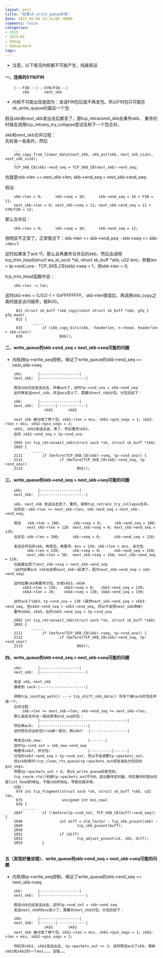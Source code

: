 ```yaml
---
layout: post
title: "如果sk_write_queue异常"
date: 2015-05-08 14:14:00 +0800
comments: false
categories:
- 2015
- 2015~05
- debug
- debug~mark
tags:
---
```

* 注意，以下情况内核都不可能产生，纯属假设


#### 一、连续的SYN/FIN
```
	|---FIN---|---SYN/FIN---|
	    skb       next_skb
```
* 内核不可能出现是因为：发送FIN包后就不再发包。所以FIN包只可能在sk_write_queue的最后一个包

假设skb和next_skb发出去后都丢了，那tcp_retransmit_skb会重传skb，
重传的时候会调用tcp_retrans_try_collapse尝试去和下一个包合并。

skb和next_skb合并过程：  
先检查一些条件，然后
```
	...
	skb_copy_from_linear_data(next_skb, skb_put(skb, next_skb_size), next_skb_size);
	...
	TCP_SKB_CB(skb)->end_seq = TCP_SKB_CB(next_skb)->end_seq;
```
也就是skb->len += next_skb->len; skb->end_seq = next_skb->end_seq;

假设:
```
	skb->len = 0;      skb->seq = 10;      skb->end_seq = 10 + FIN = 11;
	next_skb->len = 0; next_skb->seq = 11; next_skb->end_seq = 11 + SYN/FIN = 12;
```
那么合并后：
```
	skb->len = 0;      skb->seq = 10;      skb->end_seq = 12;
```
很明显不正常了，正常情况下：skb->len <= skb->end_seq - skb->seq <= skb->len+1

这时如果来了ack 11，那么会再重传合并后的skb，然后会调用tcp_trim_head(struct ws_st_sock *sk, struct sk_buff *skb, u32 len)，参数len = tp->snd_una - TCP_SKB_CB(skb)->seq = 1，但skb->len = 0;

tcp_trim_head函数中会：
```
	skb->len -= len;
```
这时skb->len = (U32)-1 = 0xFFFFFFFF，skb->len错误后，再调用skb_copy之类的就会访问越界，报BUG。
```
	 821 struct sk_buff *skb_copy(const struct sk_buff *skb, gfp_t gfp_mask)
	 822 {
			......
	 835         if (skb_copy_bits(skb, -headerlen, n->head, headerlen + skb->len))
	 836                 BUG();
```

#### 二、write_queue的skb->end_seq > next_skb->seq可能的问题

* 内核用tp->write_seq控制，保证了write_queue的skb->end_seq == next_skb->seq

```
	skb:       |------------------|
    next_skb:  |---------------------|

	假设skb已经发送出去，并被ack了，这时tp->snd_una = skb->end_seq
    此时再发送next_skb，并且mss变小了，需要对next_skb分包，分包后如下：

	skb:       |------------------|
    next_skb:  |-------|-------:-----|
                  skb1       skb2

	next_skb 被分成了两个包，skb1->len = mss, skb1->gso_segs = 1; skb2->len > mss, skb2->gso_segs = 2;
	skb1, skb2发送出去，丢了，然后重传skb1，
	此时 skb1->end_seq < tp->snd_una

	2092 int tcp_retransmit_skb(struct sock *sk, struct sk_buff *skb)
	2093 {
			......
	2111         if (before(TCP_SKB_CB(skb)->seq, tp->snd_una)) {
	2112                 if (before(TCP_SKB_CB(skb)->end_seq, tp->snd_una))
	2113                         BUG();
```

#### 三、write_queue的skb->end_seq > next_skb->seq可能的问题
```
	skb:       |------------------|
    next_skb:  |---------------------|

	skb, next_skb 发送出去丢了，重传，调用tcp_retrans_try_collapse合并。
	合并后：skb->len += next_skb->len; skb->end_seq = next_skb->end_seq;

	假设   skb->len = 100;      skb->seq = 0;      skb->end_seq = 100;
	      next_skb->len = 120  next_skb->seq = 0; next_skb->end_seq = 120;
	合并后 skb->len = 200;      skb->seq = 0;      skb->end_seq = 120;

	发送合并后的skb，再丢包，再重传，mss = 150，skb->len > mss, 会分包
	      skb->len = 150;      skb->seq = 0;      skb->end_seq = 150;
	      next_skb->len = 50;  next_skb->seq = 150; next_skb->end_seq = 120;
	也就是出现了next_skb->seq > next_skb->end_seq
	(此时如果ack skb也会把next_skb一起清了，因为next_skb->end_seq < skb->end_seq)

	这时如果skb再重传分包，分成skb3，skb4
		skb3->len = 130;   skb3->seq = 0;   skb3->end_seq = 130;
		skb4->len = 20;    skb4->seq = 130; skb4->end_seq = 150;

	这时ack了skb3，tp->snd_una = 130 (虽然next_skb->end_seq < skb3->end_seq, 但skb4->end_seq > skb3->end_seq, 所以不会把next_skb清掉)
	重传skb4，skb5，此时skb5->end_seq < tp->snd_una

	2092 int tcp_retransmit_skb(struct sock *sk, struct sk_buff *skb)
	2093 {
			......
	2111         if (before(TCP_SKB_CB(skb)->seq, tp->snd_una)) {
	2112                 if (before(TCP_SKB_CB(skb)->end_seq, tp->snd_una))
	2113                         BUG();
``` 

#### 四、write_queue的skb->end_seq > next_skb->seq可能的问题
```
	skb:       |------------------|
    next_skb:  |---------------------|

	发送 skb，next_skb
	接收到 sack:|---------------------|

	调用tcp_sacktag_walk() ---> tcp_shift_skb_data() 将多个被sack的包合并成一个。
	合并过程：
		skb->len += next_skb->len; skb->end_seq += next_skb->len;
	那么就会合并出一超出原来end_seq的包：
	           |----------------------------------------|
	然后再ack:  |----------------------|
	这时把合并出的包trim掉一部分，剩skb7:  |-----------------|

	再发包skb_new:                     |-------|
	这时tp->snd_nxt = skb_new->end_seq
	再重传skb7, 并分包:                 |----------|------|
	分包时skb7->end_seq > tp->snd_nxt, 所以不会调整tp->packets_out，
	但ack到来时(tcp_clean_rtx_queue)tp->packets_out却会减去分包后的gso_segs。
	导致tp->packets_out < 0, 但sk_write_queue却是空的。
	tcp_rearm_rto()判断tp->packets_out不为0，启动重传定时器，然后重传时取出的是list_head的地址，不是skb的地址，导致后面异常。
	代码：
	 974 int tcp_fragment(struct sock *sk, struct sk_buff *skb, u32 len,
	 975                  unsigned int mss_now)
	 976 {
		......
	1047         if (!before(tp->snd_nxt, TCP_SKB_CB(buff)->end_seq)) {
	1048                 int diff = old_factor - tcp_skb_pcount(skb) -
	1049                         tcp_skb_pcount(buff);
	1050 
	1051                 if (diff)
	1052                         tcp_adjust_pcount(sk, skb, diff);
	1053         }


```

#### 五（发现好像没错）、write_queue的skb->end_seq > next_skb->seq可能的问题

* 内核用tp->write_seq控制，保证了write_queue的skb->end_seq == next_skb->seq

```
	skb:       |------------------|
    next_skb:  |---------------------|

	假设skb已经发送出去，这时tp->snd_nxt = skb->end_seq
    发送next_skb时mss变小了，需要对next_skb分包，分包后如下：

	skb:       |------------------|
    next_skb:  |-------|-------:-----|
                  skb1       skb2
	next_skb 被分成了两个包，skb1->len = mss, skb1->gso_segs = 1; skb2->len > mss, skb2->gso_segs = 2;

	然后将skb1, skb2发送出去, tp->packets_out += 3; 这时假设ack了skb，清掉skb1和skb2的一个mss，。。。没错。。。

```

